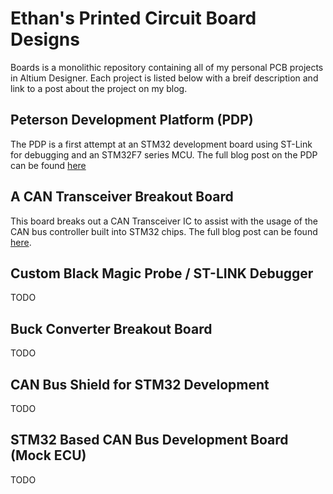 # Ethan's Printed Circuit Board Designs
Boards is a monolithic repository containing all of my personal PCB projects in Altium Designer. Each project is
listed below with a breif description and link to a post about the project on my blog.

## Peterson Development Platform (PDP)
The PDP is a first attempt at an STM32 development board using ST-Link for debugging and an STM32F7 series MCU. The full blog post on the PDP can be found [here](http://portfolio.petetech.net/peterson-dev-platform/)

## A CAN Transceiver Breakout Board
This board breaks out a CAN Transceiver IC to assist with the usage of the CAN bus controller built into STM32 chips. The full blog post can be found [here](http://portfolio.petetech.net/can-transceiver/).

## Custom Black Magic Probe / ST-LINK Debugger
TODO

## Buck Converter Breakout Board
TODO

## CAN Bus Shield for STM32 Development
TODO

## STM32 Based CAN Bus Development Board (Mock ECU)
TODO
